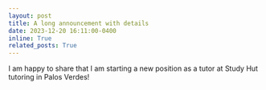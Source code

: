 ```yaml
---
layout: post
title: A long announcement with details
date: 2023-12-20 16:11:00-0400
inline: True
related_posts: True
---
```


I am happy to share that I am starting a new position as a tutor at Study Hut tutoring in Palos Verdes!

